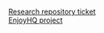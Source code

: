 [Research repository ticket](https://github.com/department-of-veterans-affairs/va.gov-research-repository/issues/512)  
[EnjoyHQ project](https://app.enjoyhq.com/projects/woOQp94km/inbox/documents?documentId=509a05dc-24df-4fee-b608-d0d911846878&highlightId=&page=0&query=&sortBy=original_created_at&stats=eyJ0eXBlIjoiIiwicHJvcGVydHkiOiIiLCJuZXN0ZWRQcm9wZXJ0eSI6IiIsImJyZWFrZG93biI6IiIsImNoYXJ0IjoiIiwic2l6ZSI6IjEwIiwic2VyaWVzIjpudWxsLCJyZXBvcnRJZCI6bnVsbH0%253D&statsEnabled=false)
